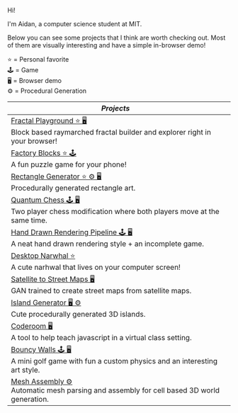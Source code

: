 Hi!

I'm Aidan, a computer science student at MIT.

Below you can see some projects that I think are worth checking out. Most of them are visually interesting and have a simple in-browser demo!

⭐ = Personal favorite<br>🕹 = Game<br>🖥 = Browser demo <br>⚙️ = Procedural Generation

| ***Projects*** | <!-- --> |
|---|---|
|[Fractal Playground ⭐ 🖥](https://aidanblumlevine.github.io/fractals/)<br>Block based raymarched fractal builder and explorer right in your browser!| |
|[Factory Blocks ⭐ 🕹](https://github.com/AidanBlumLevine/factory-blocks) <br> A fun puzzle game for your phone!| |
|[Rectangle Generator ⭐ ⚙️ 🖥](https://github.com/AidanBlumLevine/rectangles) <br> Procedurally generated rectangle art.| |
|[Quantum Chess 🕹 🖥](https://github.com/AidanBlumLevine/quantum-chess) <br> Two player chess modification where both players move at the same time.| |
|[Hand Drawn Rendering Pipeline 🕹 🖥](https://github.com/AidanBlumLevine/NPR-factory) <br> A neat hand drawn rendering style + an incomplete game.| |
|[Desktop Narwhal ⭐](https://github.com/AidanBlumLevine/desktop-pet) <br> A cute narhwal that lives on your computer screen!| |
|[Satellite to Street Maps 🖥](https://github.com/AidanBlumLevine/satellitemaps) <br> GAN trained to create street maps from satellite maps.| |
|[Island Generator 🖥 ⚙️](https://github.com/AidanBlumLevine/islands) <br> Cute procedurally generated 3D islands. | |
|[Coderoom 🖥](https://github.com/AidanBlumLevine/coderoom) <br> A tool to help teach javascript in a virtual class setting. | |
|[Bouncy Walls 🕹 🖥](https://github.com/AidanBlumLevine/bouncy-walls) <br> A mini golf game with fun a custom physics and an interesting art style.| |
|[Mesh Assembly ⚙️](https://github.com/AidanBlumLevine/mesh-assembly) <br> Automatic mesh parsing and assembly for cell based 3D world generation.| |

  
  
